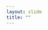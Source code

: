 ```yaml
---
layout: slide
title: ""
---
```


<section data-background-image="assets/images/Slide35.png" data-background-size="70%" data-background-position="center"></section>
